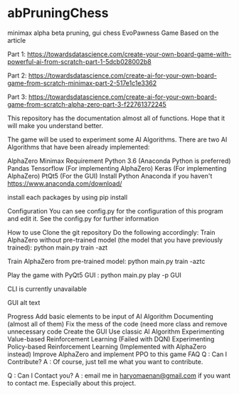 # abPruningChess
minimax alpha beta pruning, gui chess 
EvoPawness Game
Based on the article

Part 1: https://towardsdatascience.com/create-your-own-board-game-with-powerful-ai-from-scratch-part-1-5dcb028002b8

Part 2: https://towardsdatascience.com/create-ai-for-your-own-board-game-from-scratch-minimax-part-2-517e1c1e3362

Part 3: https://towardsdatascience.com/create-ai-for-your-own-board-game-from-scratch-alpha-zero-part-3-f22761372245


This repository has the documentation almost all of functions. Hope that it will make you understand better.

The game will be used to experiment some AI Algorithms. There are two AI Algorithms that have been already implemented:

AlphaZero
Minimax
Requirement
Python 3.6 (Anaconda Python is preferred)
Pandas
Tensorflow (For implementing AlphaZero)
Keras (For implementing AlphaZero)
PtQt5 (For the GUI)
Install Python Anaconda if you haven't https://www.anaconda.com/download/

install each packages by using pip install

Configuration
You can see config.py for the configuration of this program and edit it. See the config.py for further information

How to use
Clone the git repository
Do the following accordingly:
Train AlphaZero without pre-trained model (the model that you have previously trained):
python main.py train -azt

Train AlphaZero from pre-trained model:
python main.py train -aztc

Play the game with PyQt5 GUI :
python main.py play -p GUI

CLI is currently unavailable

GUI
alt text

Progress
 Add basic elements to be input of AI Algorithm
 Documenting (almost all of them)
 Fix the mess of the code (need more class and remove unnecessary code
 Create the GUI
 Use classic AI Algorithm
 Experimenting Value-based Reinforcement Learning (Failed with DQN)
 Experimenting Policy-based Reinforcement Learning (Implemented with AlphaZero instead)
 Improve AlphaZero and implement PPO to this game
FAQ
Q : Can I Contribute?
A : Of course, just tell me what you want to contribute.

Q : Can I Contact you?
A : email me in haryomaenan@gmail.com if you want to contact me. Especially about this project.

